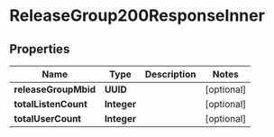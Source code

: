 

# ReleaseGroup200ResponseInner


## Properties

| Name | Type | Description | Notes |
|------------ | ------------- | ------------- | -------------|
|**releaseGroupMbid** | **UUID** |  |  [optional] |
|**totalListenCount** | **Integer** |  |  [optional] |
|**totalUserCount** | **Integer** |  |  [optional] |



